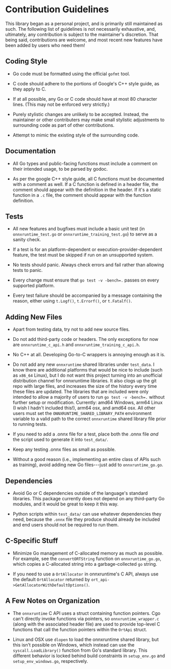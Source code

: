 Contribution Guidelines
=======================

This library began as a personal project, and is primarily still maintained as
such.  The following list of guidelines is not necessarily exhaustive, and,
ultimately, any contribution is subject to the maintainer's discretion. That
being said, contributions are welcome, and most recent new features have been
added by users who need them!

Coding Style
------------

 - Go code must be formatted using the official `gofmt` tool.

 - C code should adhere to the portions of Google's C++ style guide, as they
   apply to C.

 - If at all possible, any Go or C code should have at most 80 character lines.
   (This may not be enforced very strictly.)

 - Purely stylistic changes are unlikely to be accepted. Instead, the
   maintainer or other contributers may make small stylistic adjustments to
   surrounding code as part of other contributions.

 - Attempt to mimic the existing style of the surrounding code.


Documentation
-------------

 - All Go types and public-facing functions must include a comment on their
   intended usage, to be parsed by godoc.

 - As per the google C++ style guide, all C functions must be documented with a
   comment as well.  If a C function is defined in a header file, the comment
   should appear with the definition in the header. If it's a static function
   in a `.c` file, the comment should appear with the function definition.


Tests
-----

 - All new features and bugfixes must include a basic unit test (in
   `onnxruntime_test.go` or `onnxruntime_training_test.go`) to serve as a
   sanity check.

 - If a test is for an platform-dependent or execution-provider-dependent
   feature, the test must be skipped if run on an unsupported system.

 - No tests should panic.  Always check errors and fail rather than allowing
   tests to panic.

 - Every change must ensure that `go test -v -bench=.` passes on every
   supported platform.

 - Every test failure should be accompanied by a message containing the reason,
   either using `t.Logf()`, `t.Errorf()`, or `t.Fatalf()`.


Adding New Files
----------------

 - Apart from testing data, try not to add new source files.

 - Do not add third-party code or headers.  The only exceptions for now are
   `onnxruntime_c_api.h` and `onnxruntime_training_c_api.h`.

 - No C++ at all. Developing Go-to-C wrappers is annoying enough as it is.

 - Do not add any new `onnxruntime` shared libraries under `test_data`. I know
   there are additional platforms that would be nice to include (such as
   `x86_64` Linux), but I do not want this project turning into an unofficial
   distribution channel for onnxruntime libraries.  It also clogs up the git
   repo with large files, and increases the size of the history every time
   these files are updated.  The libraries that are included were only intended
   to allow a majority of users to run `go test -v -bench=.` without further
   setup or modification. Currently: amd64 Windows, arm64 Linux (I wish I
   hadn't included this!), arm64 osx, and amd64 osx. All other users must set
   the `ONNXRUNTIME_SHARED_LIBRARY_PATH` environment variable to a valid path
   to the correct `onnxruntime` shared library file prior to running tests.

 - If you need to add a .onnx file for a test, place both the .onnx file
   _and_ the script used to generate it into `test_data/`.

 - Keep any testing .onnx files as small as possible.

 - Without a good reason (i.e., implementing an entire class of APIs such as
   training), avoid adding new Go files---just add to `onnxruntime_go.go`.


Dependencies
------------

 - Avoid Go or C dependencies outside of the language's standard libraries.
   This package currently does not depend on any third-party Go modules, and
   it would be great to keep it this way.

 - Python scripts within `test_data/` can use whatever dependencies they need,
   because the `.onnx` file they produce should already be included and end
   users should not be required to run them.


C-Specific Stuff
----------------

 - Minimize Go management of C-allocated memory as much as possible. For
   example, see the `convertORTString` function on `onnxruntime_go.go`, which
   copies a C-allocated string into a garbage-collected `go` string.

 - If you need to use a `OrtAllocator` in onnxruntime's C API, always use the
   default `OrtAllocator` returned by
   `ort_api->GetAllocatorWithDefaultOptions()`.


A Few Notes on Organization
---------------------------

 - The `onnxruntime` C API uses a struct containing function pointers. Cgo
   can't directly invoke functions via pointers, so `onnxruntime_wrapper.c`
   (along with the associated header file) are used to provide top-level C
   functions that call the function pointers within the `OrtApi` struct.

 - Linux and OSX use `dlopen` to load the onnxruntime shared library, but this
   isn't possible on Windows, which instead can use the `syscall.LoadLibrary()`
   function from Go's standard library. This different behavior is locked
   behind build constraints in `setup_env.go` and `setup_env_windows.go`,
   respectively.

